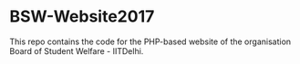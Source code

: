 # BSW-Website2017
This repo contains the code for the PHP-based website of the organisation Board of Student Welfare - IITDelhi.
